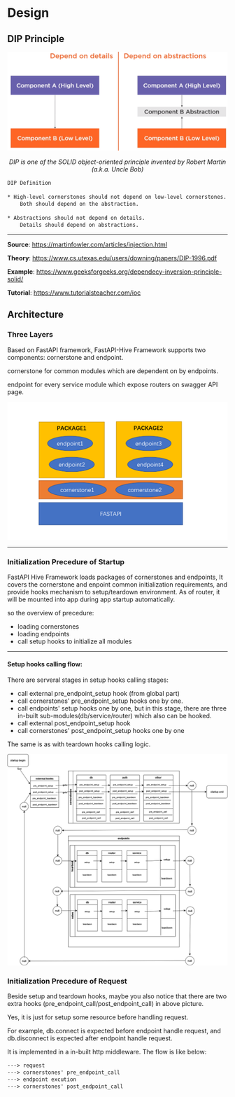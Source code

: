 # Design

## DIP Principle

![architecture](img/dip.png)

<p align="center">
    <em>
    DIP is one of the SOLID object-oriented principle invented by Robert Martin (a.k.a. Uncle Bob)
    </em>
</p>

    DIP Definition

    * High-level cornerstones should not depend on low-level cornerstones. 
        Both should depend on the abstraction.

    * Abstractions should not depend on details. 
        Details should depend on abstractions.


---

**Source**: <a href="https://martinfowler.com/articles/injection.html" target="_blank">https://martinfowler.com/articles/injection.html</a>

**Theory**: <a href="https://www.cs.utexas.edu/users/downing/papers/DIP-1996.pdf" target="_blank">https://www.cs.utexas.edu/users/downing/papers/DIP-1996.pdf</a>

**Example**: <a href="https://www.geeksforgeeks.org/dependecy-inversion-principle-solid/" target="_blank">https://www.geeksforgeeks.org/dependecy-inversion-principle-solid/</a>

**Tutorial**: <a href="https://www.tutorialsteacher.com/ioc" target="_blank">https://www.tutorialsteacher.com/ioc</a>


## Architecture

### Three Layers

Based on FastAPI framework, FastAPI-Hive Framework supports two components: cornerstone and endpoint.

cornerstone for common modules which are dependent on by endpoints.

endpoint for every service module which expose routers on swagger API page.

![architecture](img/architecture.png)

---

### Initialization Precedure of Startup

FastAPI Hive Framework loads packages of cornerstones and endpoints, It covers the cornerstone and enpoint common initialization requirements, and provide hooks mechanism to setup/teardown environment. As of router, it will be mounted into app during app startup automatically.

so the overview of precedure:
* loading cornerstones
* loading endpoints
* call setup hooks to initialize all modules

---

#### Setup hooks calling flow:

There are serveral stages in setup hooks calling stages:
* call external pre_endpoint_setup hook (from global part)
* call cornerstones' pre_endpoint_setup hooks one by one.
* call endpoints' setup hooks one by one, but in this stage, there are three in-built sub-modules(db/service/router) which also can be hooked.
* call external post_endpoint_setup hook
* call cornerstones' post_endpoint_setup hooks one by one

The same is as with teardown hooks calling logic.

![startup_flow](img/startup_flow.png)


### Initialization Precedure of Request

Beside setup and teardown hooks, maybe you also notice that there are two extra hooks (pre_endpoint_call/post_endpoint_call) in above picture.

Yes, it is just for setup some resource before handling request.

For example, db.connect is expected before endpoint handle request, and db.disconnect is expected after endpoint handle request.

It is implemented in a in-built http middleware.
The flow is like below:

    ---> request 
    ---> cornerstones' pre_endpoint_call 
    ---> endpoint excution 
    ---> cornerstones' post_endpoint_call

